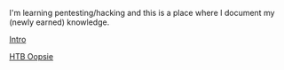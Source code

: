 I'm learning pentesting/hacking and this is a place where I document my (newly earned) knowledge.

[Intro](https://korrectional.github.io/Posts/Intro.txt)

[HTB Oopsie](https://korrectional.github.io/HTB/Oopsie.txt)
